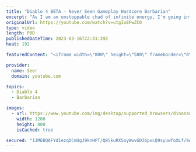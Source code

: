 ```yaml
---
title: "Diablo 4 BETA - Never Seen Gameplay Hardcore Barbarian"
excerpt: "As I am an unstoppable chad of infinite energy, I'm going into Diablo 4 with no knowledge of any system or how the game plays, ..."
originalUrl: https://youtube.com/watch?v=utgIu8FwZC0
type: video
length: P0D
publishedDateTime: 2023-03-16T22:31:39Z
heat: 192

featuredContent: "<iframe width=\"800\" height=\"500\" frameborder=\"0\" src=\"https://www.youtube.com/embed/utgIu8FwZC0\" allow=\"accelerometer; autoplay; encrypted-media; gyroscope; picture-in-picture\" allowfullscreen></iframe>"

provider:
  name: Seer
  domain: youtube.com

topics:
  - Diablo 4
  - Barbarian

images:
  - url: https://www.youtube.com/img/desktop/supported_browsers/dinosaur.png
    width: 1200
    height: 800
    isCached: true

secured: "1JMEBQAFYdIezqDCmUgJ9knHPT/Q85kuRXSoyWwvGD36pxLQ9syuwfoXLf/9AQioPzoEB1D2F45DgekX6qiQD/6Pr1/HmA3wXxRg8kYPBTBxFx4tfa53adBrOnDrtQDn6ySSb7Tb2xh0XIfe9EQVK2e2IPooQNIH00E2/OVR5sNGwwFkLUjV77Dsswa0uf3gHuNPjvxZuk8E7kCelS6S4OxqJBHz4dkYSWJVo9dHVCxSFqXgM0pbR9NsyV/QUYDI3JtJmzTQLnjjbHjUdszCdkAwIIUgAxHWkUVMoNgzxyHtb72ktZu1O/POBqB9BOhYnFDnUDlBHWS3TfyFtn50sZpxddFVJvG+Tw8tNx42Xtl67dL5QsCeKNHwmfq9XOKVCjlrhElw/2u44g2r6R6GUQ==;Wlzbtjctk5VeO43sek6zmw=="
---
```


